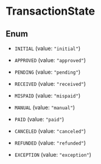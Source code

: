 
# TransactionState

## Enum


* `INITIAL` (value: `"initial"`)

* `APPROVED` (value: `"approved"`)

* `PENDING` (value: `"pending"`)

* `RECEIVED` (value: `"received"`)

* `MISPAID` (value: `"mispaid"`)

* `MANUAL` (value: `"manual"`)

* `PAID` (value: `"paid"`)

* `CANCELED` (value: `"canceled"`)

* `REFUNDED` (value: `"refunded"`)

* `EXCEPTION` (value: `"exception"`)



